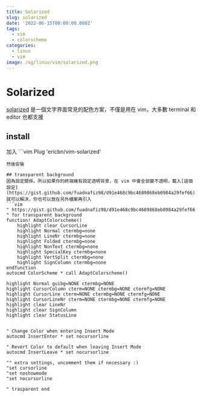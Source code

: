 ```yaml
---
title: Solarized
slug: solarized
date: '2022-06-15T00:00:00.000Z'
tags:
  - vim
  - colorscheme
categories:
  - linux
  - vim
image: /og/linux/vim/solarized.png
---
```


# Solarized

[solarized](https://ethanschoonover.com/solarized/) 是一個文字界面常見的配色方案，不僅是用在 vim，大多數 terminal 和 editor 也都支援

## install

加入 ```vim
Plug 'ericbn/vim-solarized'

````
然後安裝

## transparent background
因為設定關係，所以如果你的終端機有設定透明背景，在 vim 中會全部變不透明，載入[這個設定](https://gist.github.com/fuadnafiz98/d91e468c9bc4689868eb0984a29fef66)就可以解決，你也可以放在另外檔案再引入
```vim
" https://gist.github.com/fuadnafiz98/d91e468c9bc4689868eb0984a29fef66
" for transparent background
function! AdaptColorscheme()
	highlight clear CursorLine
	highlight Normal ctermbg=none
	highlight LineNr ctermbg=none
	highlight Folded ctermbg=none
	highlight NonText ctermbg=none
	highlight SpecialKey ctermbg=none
	highlight VertSplit ctermbg=none
	highlight SignColumn ctermbg=none
endfunction
autocmd ColorScheme * call AdaptColorscheme()

highlight Normal guibg=NONE ctermbg=NONE
highlight CursorColumn cterm=NONE ctermbg=NONE ctermfg=NONE
highlight CursorLine cterm=NONE ctermbg=NONE ctermfg=NONE
highlight CursorLineNr cterm=NONE ctermbg=NONE ctermfg=NONE
highlight clear LineNr
highlight clear SignColumn
highlight clear StatusLine


" Change Color when entering Insert Mode
autocmd InsertEnter * set nocursorline

" Revert Color to default when leaving Insert Mode
autocmd InsertLeave * set nocursorline

"" extra settings, uncomment them if necessary :)
"set cursorline
"set noshowmode
"set nocursorline

" trasparent end
````
